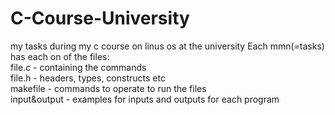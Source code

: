 # C-Course-University
my tasks during my c course on linus os at the university
Each mmn(=tasks) has each on of the files:
<br>file.c - containing the commands
<br>file.h - headers, types, constructs etc
<br>makefile - commands to operate to run the files
<br>input&output - examples for inputs and outputs for each program
